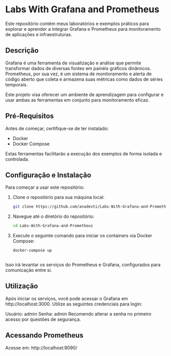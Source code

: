 # Labs With Grafana and Prometheus

Este repositório contém meus laboratórios e exemplos práticos para explorar e aprender a integrar Grafana e Prometheus para monitoramento de aplicações e infraestruturas.

## Descrição

Grafana é uma ferramenta de visualização e análise que permite transformar dados de diversas fontes em painéis gráficos dinâmicos. Prometheus, por sua vez, é um sistema de monitoramento e alerta de código aberto que coleta e armazena suas métricas como dados de séries temporais.

Este projeto visa oferecer um ambiente de aprendizagem para configurar e usar ambas as ferramentas em conjunto para monitoramento eficaz.

## Pré-Requisitos

Antes de começar, certifique-se de ter instalado:

- Docker
- Docker Compose

Estas ferramentas facilitarão a execução dos exemplos de forma isolada e controlada.

## Configuração e Instalação

Para começar a usar este repositório:

1. Clone o repositório para sua máquina local:
   ```bash
   git clone https://github.com/anadevti/Labs-With-Grafana-and-Prometheus.git
2. Navegue até o diretório do repositório:
   ```bash
   cd Labs-With-Grafana-and-Prometheus

3. Execute o seguinte comando para iniciar os containers via Docker Compose:
    ```bash
    docker-compose up



Isso irá levantar os serviços do Prometheus e Grafana, configurados para comunicação entre si.

## Utilização
Após iniciar os serviços, você pode acessar o Grafana em http://localhost:3000. Utilize as seguintes credenciais para login:

Usuário: 
admin
Senha:
admin
Recomendo alterar a senha no primeiro acesso por questões de segurança.

## Acessando Prometheus
Acesse em: http://localhost:9090/

